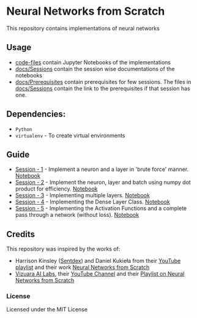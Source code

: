 # Neural Networks from Scratch

This repository contains implementations of neural networks

## Usage
- [code-files](/code-files/) contain Jupyter Notebooks of the implementations
- [docs/Sessions](/docs/Sessions/) contain the session wise documentations of the notebooks
- [docs/Prerequisites](/docs/Prerequisites/) contain prerequisites for few sessions. The files in [docs/Sessions](/docs/Sessions/) contain the link to the prerequisites if that session has one.

## Dependencies:
- <code>Python</code> 
- <code>virtualenv</code> - To create virtual environments


## Guide
- [Session - 1](/docs/Sessions/Session_1.md) - Implement a neuron and a layer in 'brute force' manner. [Notebook](/code-files/1_Neurons_and_Layers.ipynb)
- [Session - 2](/docs/Sessions/Session_2.md) - Implement the neuron, layer and batch using numpy dot product for efficiency. [Notebook](/code-files/2_Using_NumPy.ipynb)
- [Session - 3](/docs/Sessions/Session_3.md) - Implementing multiple layers. [Notebook](/code-files/3_Multiple_Layers.ipynb)
- [Session - 4](/docs/Sessions/Session_4.md) - Implementing the Dense Layer Class. [Notebook](/code-files/4_Dense_Layer.ipynb)
- [Session - 5](/docs/Sessions/Session_5.md) - Implementing the Activation Functions and a complete pass through a network (without loss). [Notebook](/code-files/5_Activation_Functions.ipynb)

## Credits 
This repository was inspired by the works of:
- Harrison Kinsley ([Sentdex](https://www.youtube.com/@sentdex)) and Daniel Kukieła from their [YouTube playlist](https://www.youtube.com/playlist?list=PLQVvvaa0QuDcjD5BAw2DxE6OF2tius3V3) and their work [Neural Networks from Scratch](nnfs.io)
- [Vizuara AI Labs](https://vizuara.ai/), their [YouTube Channel](https://www.youtube.com/@vizuara) and their [Playlist on Neural Networks from Scratch](https://www.youtube.com/playlist?list=PLPTV0NXA_ZSj6tNyn_UadmUeU3Q3oR-hu)


### License 
Licensed under the MIT License
